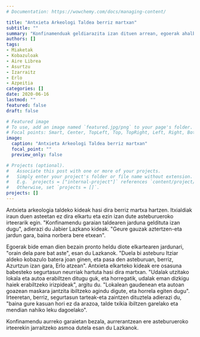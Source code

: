 ```yaml
---
# Documentation: https://wowchemy.com/docs/managing-content/

title: "Antxieta Arkeologi Taldea berriz martxan"
subtitle: ""
summary: "Konfinamenduak geldiarazita izan dituen arrean, egoerak ahalbidetu dien bezain pronto hasi dira martxan Antxieta arkeologia taldeko kideak. Duela bi asteburu ekin zieten asteburueroko irteerei, beharrezko segurtasun neurriak hartuta."
authors: []
tags: 
- Miaketak
- Kobazuloak
- Aire Librea
- Asurtzu
- Izarraitz
- Erlo
- Azpeitia
categories: []
date: 2020-06-16
lastmod: ""
featured: false
draft: false

# Featured image
# To use, add an image named `featured.jpg/png` to your page's folder.
# Focal points: Smart, Center, TopLeft, Top, TopRight, Left, Right, BottomLeft, Bottom, BottomRight.
image:
  caption: "Antxieta Arkeologi Taldea berriz martxan"
  focal_point: ""
  preview_only: false

# Projects (optional).
#   Associate this post with one or more of your projects.
#   Simply enter your project's folder or file name without extension.
#   E.g. `projects = ["internal-project"]` references `content/project/deep-learning/index.md`.
#   Otherwise, set `projects = []`.
projects: []
---
```


Antxieta arkeologia taldeko kideak hasi dira berriz martxa hartzen. Itxialdiak iraun duen asteetan ez dira elkartu eta ezin izan dute asteburueroko irteerarik egin. "Konfinamendu garaian taldearen jarduna geldituta izan dugu", adierazi du Jabier Lazkano kideak. "Geure gauzak aztertzen-eta jardun gara, baina norbera bere etxean".

Egoerak bide eman dien bezain pronto heldu diote elkartearen jardunari, "orain dela pare bat aste", esan du Lazkanok. "Duela bi asteburu Itziar aldeko kobazulo batera joan ginen, eta pasa den asteburuan, berriz, Azurtzun izan gara, Erlo atzean". Antxieta elkarteko kideak ere osasuna babesteko segurtasun neurriak hartuta hasi dira martxan. "Udalak utzitako lokala eta autoa erabiltzen ditugu guk, eta horregatik, udalak eman dizkigu haiek erabiltzeko irizpideak", argitu du. "Lokalean gaudenean eta autoan goazean maskara jantzita ibiltzeko agindu digute, eta horrela egiten dugu". Irteeretan, berriz, segurtasun tarteak-eta zaintzen dituztela adierazi du, "baina gure kasuan hori ez da arazoa, talde txikia ibiltzen garelako eta mendian nahiko leku dagoelako".

Konfinamendu aurreko garaietan bezala, aurrerantzean ere asteburueroko irteerekin jarraitzeko asmoa dutela esan du Lazkanok.
